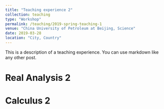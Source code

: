```yaml
---
title: "Teaching experience 2"
collection: teaching
type: "Workshop"
permalink: /teaching/2019-spring-teaching-1
venue: "China University of Petroleum at Beijing, Science"
date: 2019-03-28
location: "City, Country"
---
```


This is a description of a teaching experience. You can use markdown like any other post.

Real Analysis 2
======

Calculus 2
======

